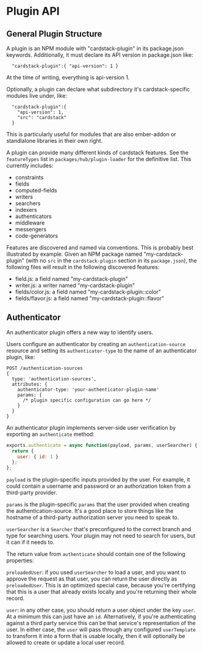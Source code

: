 # Plugin API

## General Plugin Structure

A plugin is an NPM module with "cardstack-plugin" in its package.json keywords. Additionally, it must declare its API version in package.json like:

```
  "cardstack-plugin":{ "api-version": 1 }
```

At the time of writing, everything is api-version 1.

Optionally, a plugin can declare what subdirectory it's cardstack-specific modules live under, like:

```
  "cardstack-plugin":{ 
    "api-version": 1,
    "src": "cardstack"
  }
```

This is particularly useful for modules that are also ember-addon or standlalone libraries in their own right.

A plugin can provide many different kinds of cardstack features. See the `featureTypes` list in `packages/hub/plugin-loader` for the definitive list. This currently includes:

 - constraints
 - fields
 - computed-fields
 - writers
 - searchers
 - indexers
 - authenticators
 - middleware
 - messengers
 - code-generators

Features are discovered and named via conventions. This is probably best illustrated by example. Given an NPM package named "my-cardstack-plugin" (with no `src` in the `cardstack-plugin` section in its `package.json`), the following files will result in the following discovered features:

 - field.js: a field named "my-cardstack-plugin"
 - writer.js: a writer named "my-cardstack-plugin"
 - fields/color.js: a field named "my-cardstack-plugin::color"
 - fields/flavor.js: a field named "my-cardstack-plugin::flavor" 


## Authenticator

An authenticator plugin offers a new way to identify users. 

Users configure an authenticator by creating an `authentication-source` resource and setting its `authenticator-type` to the name of an authenticator plugin, like:

```
POST /authentication-sources
{
  type: 'authentication-sources',
  attributes: {
    authenticator-type: 'your-authenticator-plugin-name'
    params: {
      /* plugin specific configuration can go here */
    }
  }
}
```

An authenticator plugin implements server-side user verification by exporting an `authenticate` method:

```js
exports.authenticate = async function(payload, params, userSearcher) {
  return {
    user: { id: 1 }
  };
};
```

`payload` is the plugin-specific inputs provided by the user. For example, it could contain a username and password or an authorization token from a third-party provider.

`params` is the plugin-specific `params` that the user provided when creating the authentication-source. It's a good place to store things like the hostname of a third-party authorization server you need to speak to.

`userSearcher` is a `Searcher` that's preconfigured to the correct branch and type for searching users. Your plugin may not need to search for users, but it can if it needs to.

The return value from `authenticate` should contain one of the following properties:

`preloadedUser`: if you used `userSearcher` to load a user, and you want to approve the request as that user, you can return the user directly as `preloadedUser`. This is an optimized special case, because you're certifying that this is a user that already exists locally and you're returning their whole record.

`user`: in any other case, you should return a user object under the key `user`. At a minimum this can just have an `id`. Alternatively, if you're authenticating against a third party service this can be that service's representation of the user. In either case, the `user` will pass through any configured `userTemplate` to transform it into a form that is usable locally, then it will optionally be allowed to create or update a local user record.

